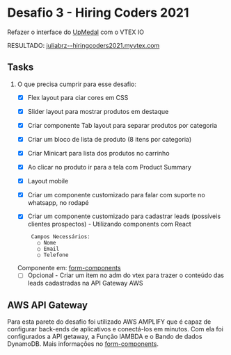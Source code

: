 # Desafio 3 - Hiring Coders 2021 #

Refazer o interface do [UpMedal](https://www.upmedal.com/desafios) com o VTEX IO

RESULTADO: [juliabrz--hiringcoders2021.myvtex.com](https://juliabrz--hiringcoders2021.myvtex.com/)


## Tasks

1. O que precisa cumprir para esse desafio:
    - [x]  Flex layout para ciar cores em CSS
    - [x]  Slider layout para mostrar produtos em destaque 
    - [x]  Criar componente Tab layout para separar produtos por categoria
    - [x]  Criar um bloco de lista de produto (8 itens por categoria)
    - [x]  Criar Minicart para lista dos produtos no carrinho
    - [x]  Ao clicar no produto ir para a tela com Product Summary
    - [x]  Layout mobile
    - [x]  Criar um componente customizado para falar com suporte no whatsapp, no rodapé
    - [x]  Criar um componente customizado para cadastrar leads (possíveis clientes prospectos) - Utilizando components com React
   
            Campos Necessários:
              ○ Nome
              ○ Email
              ○ Telefone
              
      Componente em: [form-components](https://github.com/juliabrz/form-component)
    - [ ] Opcional - Criar um item no adm do vtex para trazer o conteúdo das leads cadastradas na API Gateway AWS

## AWS API Gateway

Para esta parete do desafio foi utilizado AWS AMPLIFY que é capaz de configurar back-ends de aplicativos e conectá-los em minutos. Com ela foi configurados a API getaway, a Função lAMBDA e o Bando de dados DynamoDB. Mais informações no [form-components](https://github.com/juliabrz/form-component).
